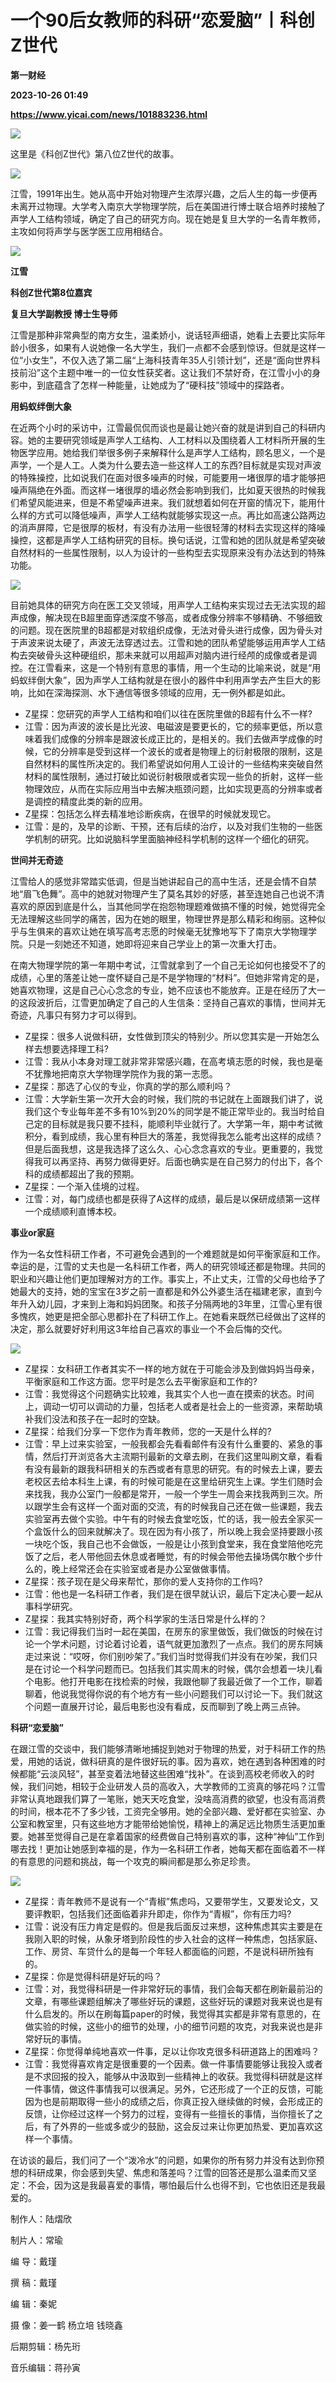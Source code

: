 # 一个90后女教师的科研“恋爱脑”丨科创Z世代
**第一财经**

**2023-10-26 01:49**

**https://www.yicai.com/news/101883236.html**

![](https://imgcdn.yicai.com/uppics/slides/2023/10/1aeb4cad3bb73979bef8c349b94d23e0.jpg)

这里是《科创Z世代》第八位Z世代的故事。

![](https://imgcdn.yicai.com/uppics/images/2023/10/46a21fe1693111225e3d0c53200e4a0e.jpg)

江雪，1991年出生。她从高中开始对物理产生浓厚兴趣，之后人生的每一步便再未离开过物理。大学考入南京大学物理学院，后在美国进行博士联合培养时接触了声学人工结构领域，确定了自己的研究方向。现在她是复旦大学的一名青年教师，主攻如何将声学与医学医工应用相结合。

![](https://imgcdn.yicai.com/uppics/images/2023/10/d6735f38065ceef218ff53d3bba5a488.jpg)

**江雪**

**科创Z世代第8位嘉宾**

**复旦大学副教授 博士生导师**

江雪是那种非常典型的南方女生，温柔娇小，说话轻声细语，她看上去要比实际年龄小很多，如果有人说她像一名大学生，我们一点都不会感到惊讶。但就是这样一位“小女生”，不仅入选了第二届“上海科技青年35人引领计划”，还是“面向世界科技前沿”这个主题中唯一的一位女性获奖者。这让我们不禁好奇，在江雪小小的身影中，到底蕴含了怎样一种能量，让她成为了“硬科技”领域中的探路者。

 **用蚂蚁绊倒大象**

在近两个小时的采访中，江雪最侃侃而谈也是最让她兴奋的就是讲到自己的科研内容。她的主要研究领域是声学人工结构、人工材料以及围绕着人工材料所开展的生物医学应用。她给我们举很多例子来解释什么是声学人工结构，顾名思义，一个是声学，一个是人工。人类为什么要去造一些这样人工的东西?目标就是实现对声波的特殊操控，比如说我们在面对很多噪声的时候，可能要用一堵很厚的墙才能够把噪声隔绝在外面。而这样一堵很厚的墙必然会影响到我们，比如夏天很热的时候我们希望风能进来，但是不希望噪声进来。我们就想着如何在开窗的情况下，能用什么样的方式可以降低噪声，声学人工结构就能够实现这一点。再比如高速公路两边的消声屏障，它是很厚的板材，有没有办法用一些很轻薄的材料去实现这样的降噪操控，这都是声学人工结构研究的目标。换句话说，江雪和她的团队就是希望突破自然材料的一些属性限制，以人为设计的一些构型去实现原来没有办法达到的特殊功能。

![](https://imgcdn.yicai.com/uppics/images/2023/10/e030fdf1ffe86dc907524c96d88d1da7.jpg)

目前她具体的研究方向在医工交叉领域，用声学人工结构来实现过去无法实现的超声成像，解决现在B超里面穿透深度不够高，或者成像分辨率不够精确、不够细致的问题。现在医院里的B超都是对软组织成像，无法对骨头进行成像，因为骨头对于声波来说太硬了，声波无法穿透过去。江雪和她的团队希望能够运用声学人工结构去突破骨头这种硬组织，那未来就可以用超声对脑内进行经颅的成像或者是调控。在江雪看来，这是一个特别有意思的事情，用一个生动的比喻来说，就是“用蚂蚁绊倒大象”，因为声学人工结构就是在很小的器件中利用声学去产生巨大的影响，比如在深海探测、水下通信等很多领域的应用，无一例外都是如此。

*   Z星探：您研究的声学人工结构和咱们以往在医院里做的B超有什么不一样?
*   江雪：因为声波的波长是比光波、电磁波是要更长的，它的频率更低，所以意味着我们成像的分辨率是跟波长成正比的，是相关的。我们去做声学成像的时候，它的分辨率是受到这样一个波长的或者是物理上的衍射极限的限制，这是自然材料的属性所决定的。我们希望说如何用人工设计的一些结构来突破自然材料的属性限制，通过打破比如说衍射极限或者实现一些负的折射，这样一些物理效应，从而在实际应用当中去解决瓶颈问题，比如实现更高的分辨率或者是调控的精度此类的新的应用。
*   Z星探：包括怎么样去精准地诊断疾病，在很早的时候就发现它。
*   江雪：是的，及早的诊断、干预，还有后续的治疗，以及对我们生物的一些医学机制的研究。比如说脑科学里面脑神经科学机制的这样一个细化的研究。

**世间并无奇迹**

江雪给人的感觉非常踏实低调，但是当她讲起自己的高中生活，还是会情不自禁地“眉飞色舞”。高中的她就对物理产生了莫名其妙的好感，甚至连她自己也说不清喜欢的原因到底是什么，当其他同学在抱怨物理题难做搞不懂的时候，她觉得完全无法理解这些同学的痛苦，因为在她的眼里，物理世界是那么精彩和绚丽。这种似乎与生俱来的喜欢让她在填写高考志愿的时候毫无犹豫地写下了南京大学物理学院。只是一刻她还不知道，她即将迎来自己学业上的第一次重大打击。

在南大物理学院的第一年期中考试，江雪就拿到了一个自己无论如何也接受不了的成绩，心里的落差让她一度怀疑自己是不是学物理的“材料”。但她非常肯定的是，她喜欢物理，这是自己心心念念的专业，她不应该也不能放弃。正是在经历了大一的这段波折后，江雪更加确定了自己的人生信条：坚持自己喜欢的事情，世间并无奇迹，凡事只有努力才可以得到。

*   Z星探：很多人说做科研，女性做到顶尖的特别少。所以您其实是一开始怎么样去想要选择理工科?
*   江雪：我从小本身对理工就非常非常感兴趣，在高考填志愿的时候，我也是毫不犹豫地把南京大学物理学院作为我的第一志愿。
*   Z星探：那选了心仪的专业，你真的学的那么顺利吗？
*   江雪：大学新生第一次开大会的时候，我们院的书记就在上面跟我们讲了，说我们这个专业每年差不多有10%到20%的同学是不能正常毕业的。我当时给自己定的目标就是我只要不挂科，能顺利毕业就行了。大学第一年，期中考试微积分，看到成绩，我心里有种巨大的落差，我觉得我怎么能考出这样的成绩？但是后面我想，这是我选择了这么久、心心念念喜欢的专业。更重要的，我觉得我可以再坚持、再努力做得更好。后面也确实是在自己努力的付出下，各个科的成绩都超出了我的预期。
*   Z星探：一个渐入佳境的过程。
*   江雪：对，每门成绩也都是获得了A这样的成绩，最后是以保研成绩第一这样一个成绩顺利直博本校。

**事业or家庭**

作为一名女性科研工作者，不可避免会遇到的一个难题就是如何平衡家庭和工作。幸运的是，江雪的丈夫也是一名科研工作者，两人的研究领域还都是物理。共同的职业和兴趣让他们更加理解对方的工作。事实上，不止丈夫，江雪的父母也给予了她最大的支持，她的宝宝在3岁之前一直都是和外公外婆生活在福建老家，直到今年升入幼儿园，才来到上海和妈妈团聚。和孩子分隔两地的3年里，江雪心里有很多愧疚，她更是把全部心思都扑在了科研工作上。在她看来既然已经做出了这样的决定，那么就要好好利用这3年给自己喜欢的事业一个不会后悔的交代。

![](https://imgcdn.yicai.com/uppics/images/2023/10/c1a7d9f805a4bf49e2e9596057a1fc65.jpg)

*   Z星探：女科研工作者其实不一样的地方就在于可能会涉及到做妈妈当母亲，平衡家庭和工作这方面。您平时是怎么去平衡家庭和工作的?
*   江雪：我觉得这个问题确实比较难，我其实个人也一直在摸索的状态。时间上，调动一切可以调动的力量，包括老人或者是社会上的一些资源，来帮助填补我们没法和孩子在一起时的空缺。
*   Z星探：给我们分享一下您作为青年教师，您的一天是什么样的?
*   江雪：早上过来实验室，一般我都会先看看邮件有没有什么重要的、紧急的事情，然后打开浏览各大主流期刊最新的文章去刷，在我们这里叫刷文章，看看有没有最新的跟我科研相关的东西或者有意思的研究。有的时候去上课，要去老校区去给本科生上课，有的时候可能是在这里给研究生上课。学生们随时会来找我，我办公室门一般都是常开，一般一个学生一周会来找我两到三次。所以跟学生会有这样一个面对面的交流，有的时候我自己还在做一些课题，我去实验室再去做个实验。中午有的时候去食堂吃饭，忙的话，我一般去全家买一个盒饭什么的回来就解决了。现在因为有小孩了，所以晚上我会坚持要跟小孩一块吃个饭，我自己也不会做饭，一般是让小孩到食堂来，我在食堂陪他吃完饭了之后，老人带他回去休息或者睡觉，有的时候会带他去操场偶尔散个步什么的，晚上经常还会在实验室或者是办公室做做事情。
*   Z星探：孩子现在是父母来帮忙，那你的爱人支持你的工作吗?
*   江雪：他也是一名科研工作者，我们是在很早就认识，最后下定决心要一起从事科学研究。
*   Z星探：我其实特别好奇，两个科学家的生活日常是什么样的？
*   江雪：我记得我们当时一起在美国，在房东的家里做饭，我们做饭的时候在讨论一个学术问题，讨论着讨论着，语气就更加激烈了一点点。我们的房东阿姨走过来说：“哎呀，你们别吵架了。”我们当时觉得我们并没有在吵架，我们只是在讨论一个科学问题而已。包括我们其实周末的时候，偶尔会想着一块儿看个电影。他打开电影在找检索的时候，我跟他聊了我最近做了一个工作，聊着聊着，他说我觉得你说的有个地方有一些小问题我们可以讨论一下。我们就这个问题一直展开讨论，最后电影也没有看成，反而聊到了晚上两三点钟。

**科研“恋爱脑”**

在跟江雪的交谈中，我们能够清晰地捕捉到她对于物理的热爱，对于科研工作的热爱，用她的话说，做科研真的是件很好玩的事。因为喜欢，她在遇到各种困难的时候都能“云淡风轻”，甚至变着法地替这些困难“找补”。在谈到高校老师收入的时候，我们问她，相较于企业研发人员的高收入，大学教师的工资真的够花吗？江雪非常认真地跟我们算了一笔账，她天天吃食堂，没啥高消费的欲望，也没有高消费的时间，根本花不了多少钱，工资完全够用。她的全部兴趣、爱好都在实验室、办公室和教室里，只有这些地方才能带给她愉悦，精神上的满足远比物质生活更加重要。她甚至觉得自己是在拿着国家的经费做自己特别喜欢的事，这种“神仙”工作到哪去找！更加让她感到幸福的是，作为一名科研工作者，她每天都在面临着不一样的有意思的问题和挑战，每一个攻克的瞬间都是那么弥足珍贵。

![](https://imgcdn.yicai.com/uppics/images/2023/10/4cd8b93ba85c6e4241c1539a8fd56277.jpg)

*   Z星探：青年教师不是说有一个“青椒”焦虑吗，又要带学生，又要发论文，又要评教职，包括我们还面临着非升即走，你作为“青椒”，你有压力吗?
*   江雪：说没有压力肯定是假的。但是我后面反过来想，这种焦虑其实主要是在我刚入职的时候，从象牙塔到阶段性的步入社会的这样一种焦虑，包括家庭、工作、房贷、车贷什么的是每一个年轻人都面临的问题，不是说科研所独有的。
*   Z星探：你是觉得科研是好玩的吗？
*   江雪：对，我觉得科研是一件非常好玩的事情，我们会每天都在刷新最前沿的文章，有哪些课题组解决了哪些好玩的课题，这些好玩的课题对我来说也是有什么启发的。所以在刷每篇paper的时候，我觉得其实都是非常有意思的，在做实验的时候，这些小的细节的处理，小的细节问题的攻克，对我来说也是非常好玩的事情。
*   Z星探：你觉得单纯地喜欢一件事，足以让你攻克很多科研道路上的困难吗？
*   江雪：我觉得喜欢肯定是很重要的一个因素。做一件事情要能够让我投入或者是不求回报的投入，能够从中汲取到一些精神上的收获。我觉得科研就是这样一件事情，做这件事情我可以很满足。另外，它还形成了一个正的反馈，可能因为也是前期取得一些小的成绩之后，你真正投入继续做的时候，会形成正的反馈，让你经过这样一个努力的过程，变得有一些擅长的事情，当你擅长了之后，有了外界的一些或多或少的鼓励，这会反过来让你更加热爱、更加喜欢这样一个事情。

在访谈的最后，我们问了一个“泼冷水”的问题，如果你的所有努力并没有达到你预想的科研成果，你会感到失望、焦虑和落差吗？江雪的回答还是那么温柔而又坚定：不会，因为这是我最喜爱的事情，哪怕最后什么也得不到，它也依旧还是我最爱的。

制作人：陆熠欣

制片人：常瑜

编 导：戴瑾

撰 稿：戴瑾

编 辑：秦妮

摄 像：姜一鹤 杨立培 钱晓鑫

后期剪辑：杨先珩

音乐编辑：蒋孙寅